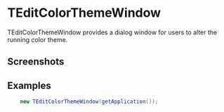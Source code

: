 TEditColorThemeWindow
=====================

TEditColorThemeWindow provides a dialog window for users to alter the running color theme.

Screenshots
-----------

Examples
--------

```Java
    new TEditColorThemeWindow(getApplication());
```

